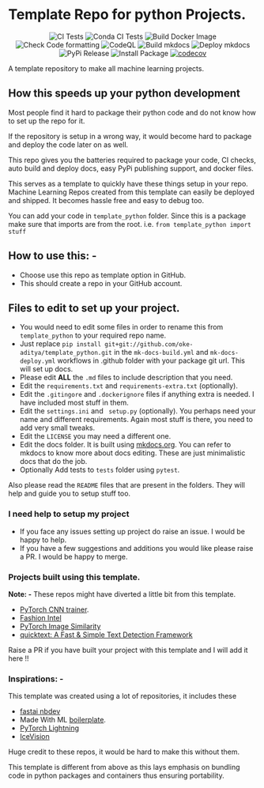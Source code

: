 # Template Repo for python Projects.

<div align="center">

![CI Tests](https://github.com/oke-aditya/template_python/workflows/CI%20Tests/badge.svg)
![Conda CI Tests](https://github.com/oke-aditya/py_fresh/workflows/Conda%20CI%20Tests/badge.svg)
![Build Docker Image](https://github.com/oke-aditya/py_fresh/workflows/Build%20Docker%20Image/badge.svg)
![Check Code formatting](https://github.com/oke-aditya/py_fresh/workflows/Check%20Code%20formatting/badge.svg)
![CodeQL](https://github.com/oke-aditya/py_fresh/workflows/CodeQL/badge.svg)
![Build mkdocs](https://github.com/oke-aditya/template_python/workflows/Build%20mkdocs/badge.svg)
![Deploy mkdocs](https://github.com/oke-aditya/template_python/workflows/Deploy%20mkdocs/badge.svg)
![PyPi Release](https://github.com/oke-aditya/template_python/workflows/PyPi%20Release/badge.svg)
![Install Package](https://github.com/oke-aditya/template_python/workflows/Install%20Package/badge.svg)
[![codecov](https://codecov.io/gh/oke-aditya/template_python/branch/master/graph/badge.svg)](https://codecov.io/gh/oke-aditya/template_python)

</div>

A template repository to make all machine learning projects.

## How this speeds up your python development

Most people find it hard to package their python code and do not know how to set up the repo for it.


If the repository is setup in a wrong way, it would become hard to package and deploy the code later on as well.


This repo gives you the batteries required to package your code, CI checks, auto build and deploy docs,
easy PyPi publishing support, and docker files.


This serves as a template to quickly have these things setup in your repo.
Machine Learning Repos created from this template can easily be deployed and shipped. It becomes hassle free and easy to debug too.

You can add your code in `template_python` folder. Since this is a package make sure that imports are
from the root. i.e. `from template_python import stuff`


## How to use this: -

- Choose use this repo as template option in GitHub.
- This should create a repo in your GitHub account.

## Files to edit to set up your project.

- You would need to edit some files in order to rename this from `template_python` to your required repo name.
- Just replace `pip install git+git://github.com/oke-aditya/template_python.git` in the `mk-docs-build.yml` and `mk-docs-deploy.yml` workflows in .github folder with your package git url. This will set up docs.
- Please edit **ALL** the `.md` files to include description that you need.
- Edit the `requirements.txt` and `requirements-extra.txt` (optionally).
- Edit the `.gitingore` and `.dockerignore` files if anything extra is needed. I have included most stuff in them.
- Edit the `settings.ini` and ` setup.py` (optionally). You perhaps need your name and different requirements. Again most stuff is there, you need to add very small tweaks.
- Edit the `LICENSE` you may need a different one.
- Edit the docs folder. It is built using [mkdocs.org](https://www.mkdocs.org). You can refer to mkdocs to know more about docs editing. These are just minimalistic docs that do the job.
- Optionally Add tests to `tests` folder using `pytest`.

Also please read the `README` files that are present in the folders. They will help and guide you to setup stuff too.

### I need help to setup my project
- If you face any issues setting up project do raise an issue. I would be happy to help.
- If you have a few suggestions and additions you would like please raise a PR. I would be happy to merge.

### Projects built using this template.
**Note: -** These repos might have diverted a little bit from this template.

- [PyTorch CNN trainer](https://github.com/oke-aditya/pytorch_cnn_trainer.git).
- [Fashion Intel](https://github.com/oke-aditya/fashion_intel)
- [PyTorch Image Similarity](https://github.com/oke-aditya/image_similarity)
- [quicktext: A Fast & Simple Text Detection Framework](https://github.com/GDGVIT/quicktext)

Raise a PR if you have built your project with this template and I will add it here !!

### Inspirations: -
This template was created using a lot of repositories, it includes these
- [fastai nbdev](https://github.com/fastai/nbdev_template)
- Made With ML [boilerplate](https://github.com/madewithml/boilerplate).
- [PyTorch Lightning](https://github.com/PyTorchLightning/pytorch-lightning)
- [IceVision](https://github.com/airctic/icevision)

Huge credit to these repos, it would be hard to make this without them.

This template is different from above as this lays emphasis on bundling code in python packages and containers thus ensuring portability.


